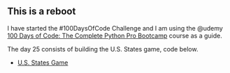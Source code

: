 ## This is a reboot

I have started the #100DaysOfCode Challenge and I am using the @udemy [100 Days of Code: The Complete Python Pro Bootcamp](https://www.udemy.com/course/100-days-of-code) course as a guide.

The day 25 consists of building the U.S. States game, code below.

* [U.S. States Game](./main.py)